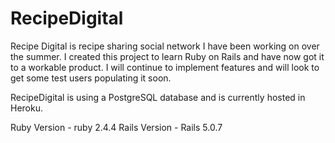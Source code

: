 # RecipeDigital

Recipe Digital is recipe sharing social network I have been working on over the summer. I created this project to learn Ruby on Rails and have now got it to a workable product. I will continue to implement features and will look to get some test users populating it soon.

RecipeDigital is using a PostgreSQL database and is currently hosted in Heroku.

Ruby Version - ruby 2.4.4
Rails Version - Rails 5.0.7
